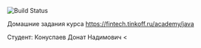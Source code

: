 ![Build Status](https://github.com/konuspaevdn/Toff/actions/workflows/build.yml/badge.svg)

Домашние задания курса https://fintech.tinkoff.ru/academy/java

Студент: Конуспаев Донат Надимович
<
